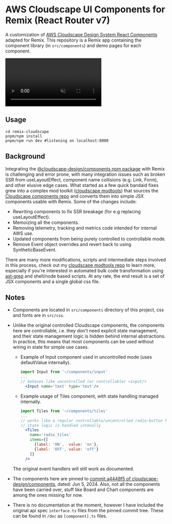 # AWS Cloudscape UI Components for Remix (React Router v7)
 
A customization of [AWS Cloudscape Design System React
Components](https://cloudscape.design) adapted for Remix. This repository is a
Remix app containing the component library (in `src/components`) and demo pages
for each component.

<video autoplay muted controls loop
  style='max-width: 100%; object-fit: contain;'
  src='https://github.com/user-attachments/assets/a1d20377-cc06-4bba-9e17-a578fc88c2f0'>
</video>

## Usage
```shell
cd remix-cloudscape
pnpm/npm install
pnpm/npm run dev #listening on localhost:8000
```

## Background
Integrating the [@cloudscape-design/components npm
package](https://www.npmjs.com/package/@cloudscape-design/components) with
Remix is challenging and error prone, with many integration issues such as
broken SSR from useLayoutEffect, component name collisions (e.g. Link, Form),
and other elusive edge cases. What started as a few quick bandaid fixes grew
into a complex mod toolkit ([cloudscape
modtools](https://github.com/v7e5/cloudscape-modtools)) that sources the
[Cloudscape components repo](https://github.com/cloudscape-design/components)
and converts them into simple JSX components usable with Remix.
Some of the changes include:
- Rewriting components to fix SSR breakage (for e.g replacing useLayoutEffect).
- Memoizing all the components.
- Removing telemetry, tracking and metrics code intended for internal AWS use.
- Updated components from being purely controlled to controllable mode. 
- Remove Event object overrides and revert back to using SyntheticBaseEvent.

There are many more modifications, scripts and intermediate steps involved in
this process, check out my [cloudscape modtools
repo](https://github.com/v7e5/cloudscape-modtools) to learn more, especially if
you're interested in automated bulk code transformation using
[ast-grep](https://ast-grep.github.io/) and shell/node based scripts. At any
rate, the end result is a set of JSX components and a single global css file.

## Notes
- Components are located in `src/components` directory of this project, css and
fonts are in `src/css`.

- Unlike the original controlled Cloudscape components, the components here are
controllable, i.e. they don't need explicit state management, and their state
management logic is hidden behind internal abstractions. In practice, this
means that most components can be used without wiring in state for simple use
cases.

  - Example of Input component used in uncontrolled mode (uses defaultValue
internally).
    ```jsx
    import Input from '~/components/input'
    ...
    // behaves like uncontrolled (or controllable) <input/>
      <Input name='text' type='text'/>

    ```

  - Example usage of Tiles component, with state handling managed internally.
    ```jsx
    import Tiles from '~/components/tiles'
    ...
    // works like a regular controllable/uncontrolled radio-button for the end user
    // state logic is handled intenally
      <Tiles
        name='radio_tiles'
        items={[
          {label: 'ON',  value: 'on'},
          {label: 'OFF', value: 'off'}
        ]}
      />
    ```

  The original event handlers will still work as documented.

- The components here are pinned to [commit a4448f5 of
cloudscape-design/components](https://github.com/cloudscape-design/components/tree/a4448f5cc2b25fdaee4e9d2d3c4d5bee40767345),
dated: Jun 5, 2024. Also, not all the components have been carried over, stuff
like Board and Chart components are among the ones missing for now.

- There is no documentation at the moment, however I have included the original
api spec `interface.ts` files from the pinned commit tree. These can be found
in `/doc` as `[component].ts` files.
